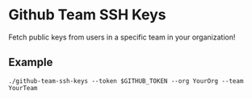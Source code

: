 Github Team SSH Keys
=========================

Fetch public keys from users in a specific team in your organization!

Example
-------

```
./github-team-ssh-keys --token $GITHUB_TOKEN --org YourOrg --team YourTeam
```
